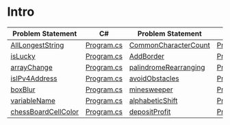 # Intro 
|Problem Statement|C#|Problem Statement|C#|
|---|---|---|---|
|[AllLongestString](https://github.com/suren-vanyan/CodeSignal/tree/master/Intro/AllLongestString)|[Program.cs](https://github.com/suren-vanyan/CodeSignal/blob/master/Intro/AllLongestString/AllLongestString/Program.cs)|[CommonCharacterCount]()|[Program.cs](https://github.com/suren-vanyan/CodeSignal/blob/master/Intro/CommonCharacterCount/CommonCharacterCount/Program.cs)
|[isLucky]()|[Program.cs](https://github.com/suren-vanyan/CodeSignal/blob/master/Intro/isLucky/ConsoleApp1/Program.cs)|[AddBorder]()|[Program.cs](https://github.com/suren-vanyan/CodeSignal/blob/master/Intro/AddBorder/AddBorder/Program.cs)|[AreSimilar]()|[Program.cs](https://github.com/suren-vanyan/CodeSignal/blob/master/Intro/AreSimilar/AreSimilar/Program.cs)
|[arrayChange]()|[Program.cs](https://github.com/suren-vanyan/CodeSignal/blob/master/Intro/arrayChange/arrayChange/Program.cs)|[palindromeRearranging]()|[Program.cs](https://github.com/suren-vanyan/CodeSignal/blob/master/Intro/palindromeRearranging/palindromeRearranging/Program.cs)
|[isIPv4Address]()|[Program.cs](https://github.com/suren-vanyan/CodeSignal/blob/master/Intro/isIPv4Address/areEquallyStrong/Program.cs)|[avoidObstacles]()|[Program.cs](https://github.com/suren-vanyan/CodeSignal/blob/master/Intro/avoidObstacles/avoidObstacles/Program.cs)
|[boxBlur]()|[Program.cs](https://github.com/suren-vanyan/CodeSignal/blob/master/Intro/boxBlur/boxBlur/Program.cs)|[minesweeper]()|[Program.cs](https://github.com/suren-vanyan/CodeSignal/blob/master/Intro/minesweeper/minesweeper/Program.cs)
|[variableName]()|[Program.cs](https://github.com/suren-vanyan/CodeSignal/blob/master/Intro/variableName/variableName/Program.cs)|[alphabeticShift]()|[Program.cs](https://github.com/suren-vanyan/CodeSignal/blob/master/Intro/alphabeticShift/alphabeticShift/Program.cs)
|[chessBoardCellColor]()|[Program.cs](https://github.com/suren-vanyan/CodeSignal/blob/master/Intro/chessBoardCellColor/chessBoardCellColor/Program.cs)|[depositProfit]()|[Program.cs](https://github.com/suren-vanyan/CodeSignal/blob/master/Intro/depositProfit/depositProfit/Program.cs)





